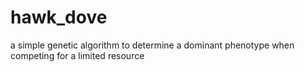 # hawk_dove
a simple genetic algorithm to determine a dominant phenotype when competing for a limited resource
